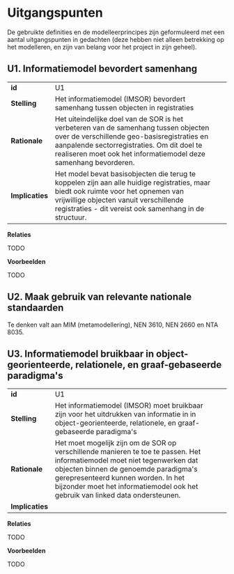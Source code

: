 # Uitgangspunten

De gebruikte definities en de modelleerprincipes zijn geformuleerd met een aantal uitgangspunten in gedachten (deze hebben niet alleen betrekking op het modelleren, en zijn van belang voor het project in zijn geheel).

## **U1**. Informatiemodel bevordert samenhang

| | | |
|-|-|-|
| **id** | U1 |
| **Stelling** | Het informatiemodel (IMSOR) bevordert samenhang tussen objecten in registraties |
| **Rationale** | Het uiteindelijke doel van de SOR is het verbeteren van de samenhang tussen objecten over de verschillende geo-basisregistraties en aanpalende sectorregistraties. Om dit doel te realiseren moet ook het informatiemodel deze samenhang bevorderen. |
| **Implicaties** | Het model bevat basisobjecten die terug te koppelen zijn aan alle huidige registraties, maar biedt ook ruimte voor het opnemen van vrijwillige objecten vanuit verschillende registraties - dit vereist ook samenhang in de structuur. |

**Relaties**

TODO

**Voorbeelden**

TODO

## **U2**. Maak gebruik van relevante nationale standaarden

Te denken valt aan MIM (metamodellering), NEN 3610, NEN 2660 en NTA 8035.

## **U3**. Informatiemodel bruikbaar in object-georienteerde, relationele, en graaf-gebaseerde paradigma's

| | | |
|-|-|-|
| **id** | U1 |
| **Stelling** | Het informatiemodel (IMSOR) moet bruikbaar zijn voor het uitdrukken van informatie in in object-georienteerde, relationele, en graaf-gebaseerde paradigma's |
| **Rationale** | Het moet mogelijk zijn om de SOR op verschillende manieren te toe te passen. Het informatiemodel moet niet tegenwerken dat objecten binnen de genoemde paradigma's gerepresenteerd kunnen worden. In het bijzonder moet het informatiemodel ook het gebruik van linked data ondersteunen. |
| **Implicaties** |  |

**Relaties**

TODO

**Voorbeelden**

TODO


<!-- ## **U4**. Houd rekening met de uitbreidbaarheid van het model (?) -->